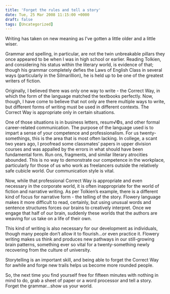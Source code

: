 ```yaml
---
title: 'Forget the rules and tell a story'
date: Tue, 25 Mar 2008 11:15:00 +0000
draft: false
tags: [Uncategorized]
---
```


Writing has taken on new meaning as I’ve gotten a little older and a little wiser.

Grammar and spelling, in particular, are not the twin unbreakable pillars they once appeared to be when I was in high school or earlier. Reading Tolkien, and considering his status within the literary world, is evidence of that; though his grammar completely defies the Laws of English Class in several ways (particularly in the Silmarillion), he is held up to be one of the greatest writers of fiction.

Originally, I believed there was only one way to write - the Correct Way, in which the form of the language matched the textbooks perfectly. Now, though, I have come to believe that not only are there multiple ways to write, but different forms of writing must be used in different contexts. The Correct Way is appropriate only in certain situations.

One of those situations is in business letters, resum√©s, and other formal career-related communication. The purpose of the language used is to impart a sense of your competence and professionalism. For us twenty-somethings, this is the area that is most often lacking. In college, a scant two years ago, I proofread some classmates’ papers in upper division courses and was appalled by the errors in what should have been fundamental form. Run ons, fragments, and similar literary atrocities abounded. This is no way to demonstrate our competence in the workplace, particularly for those of us who work as freelancers outside the relatively safe cubicle world. Our communication style is vital.

Now, while that professional Correct Way is appropriate and even necessary in the corporate world, it is often inappropriate for the world of fiction and narrative writing. As per Tolkien’s example, there is a different kind of focus for narrative form - the telling of the story. Flowery language makes it more difficult to read, certainly, but using unusual words and sentence structures forces our brains to creatively interpret. Once we engage that half of our brain, suddenly these worlds that the authors are weaving for us take on a life of their own.

This kind of writing is also necessary for our development as individuals, though many people don’t allow it to flourish…or even practice it. Flowery writing makes us think and produces new pathways in our still-growing brain patterns, something ever so vital for a twenty-something newly recovering from the culture of university.

Storytelling is an important skill, and being able to forget the Correct Way for awhile and forge new trails helps us become more rounded people.

So, the next time you find yourself free for fifteen minutes with nothing in mind to do, grab a sheet of paper or a word processor and tell a story. Forget the grammar…show us your world.